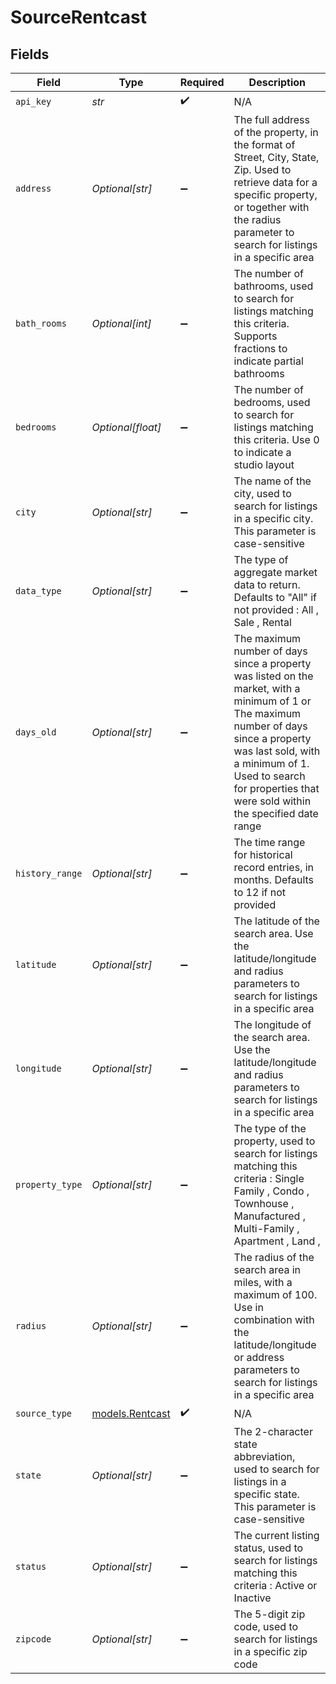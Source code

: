 # SourceRentcast


## Fields

| Field                                                                                                                                                                                                                                                     | Type                                                                                                                                                                                                                                                      | Required                                                                                                                                                                                                                                                  | Description                                                                                                                                                                                                                                               |
| --------------------------------------------------------------------------------------------------------------------------------------------------------------------------------------------------------------------------------------------------------- | --------------------------------------------------------------------------------------------------------------------------------------------------------------------------------------------------------------------------------------------------------- | --------------------------------------------------------------------------------------------------------------------------------------------------------------------------------------------------------------------------------------------------------- | --------------------------------------------------------------------------------------------------------------------------------------------------------------------------------------------------------------------------------------------------------- |
| `api_key`                                                                                                                                                                                                                                                 | *str*                                                                                                                                                                                                                                                     | :heavy_check_mark:                                                                                                                                                                                                                                        | N/A                                                                                                                                                                                                                                                       |
| `address`                                                                                                                                                                                                                                                 | *Optional[str]*                                                                                                                                                                                                                                           | :heavy_minus_sign:                                                                                                                                                                                                                                        | The full address of the property, in the format of Street, City, State, Zip. Used to retrieve data for a specific property, or together with the radius parameter to search for listings in a specific area                                               |
| `bath_rooms`                                                                                                                                                                                                                                              | *Optional[int]*                                                                                                                                                                                                                                           | :heavy_minus_sign:                                                                                                                                                                                                                                        | The number of bathrooms, used to search for listings matching this criteria. Supports fractions to indicate partial bathrooms                                                                                                                             |
| `bedrooms`                                                                                                                                                                                                                                                | *Optional[float]*                                                                                                                                                                                                                                         | :heavy_minus_sign:                                                                                                                                                                                                                                        | The number of bedrooms, used to search for listings matching this criteria. Use 0 to indicate a studio layout                                                                                                                                             |
| `city`                                                                                                                                                                                                                                                    | *Optional[str]*                                                                                                                                                                                                                                           | :heavy_minus_sign:                                                                                                                                                                                                                                        | The name of the city, used to search for listings in a specific city. This parameter is case-sensitive                                                                                                                                                    |
| `data_type`                                                                                                                                                                                                                                               | *Optional[str]*                                                                                                                                                                                                                                           | :heavy_minus_sign:                                                                                                                                                                                                                                        | The type of aggregate market data to return. Defaults to "All" if not provided : All , Sale , Rental                                                                                                                                                      |
| `days_old`                                                                                                                                                                                                                                                | *Optional[str]*                                                                                                                                                                                                                                           | :heavy_minus_sign:                                                                                                                                                                                                                                        | The maximum number of days since a property was listed on the market, with a minimum of 1 or The maximum number of days since a property was last sold, with a minimum of 1. Used to search for properties that were sold within the specified date range |
| `history_range`                                                                                                                                                                                                                                           | *Optional[str]*                                                                                                                                                                                                                                           | :heavy_minus_sign:                                                                                                                                                                                                                                        | The time range for historical record entries, in months. Defaults to 12 if not provided                                                                                                                                                                   |
| `latitude`                                                                                                                                                                                                                                                | *Optional[str]*                                                                                                                                                                                                                                           | :heavy_minus_sign:                                                                                                                                                                                                                                        | The latitude of the search area. Use the latitude/longitude and radius parameters to search for listings in a specific area                                                                                                                               |
| `longitude`                                                                                                                                                                                                                                               | *Optional[str]*                                                                                                                                                                                                                                           | :heavy_minus_sign:                                                                                                                                                                                                                                        | The longitude of the search area. Use the latitude/longitude and radius parameters to search for listings in a specific area                                                                                                                              |
| `property_type`                                                                                                                                                                                                                                           | *Optional[str]*                                                                                                                                                                                                                                           | :heavy_minus_sign:                                                                                                                                                                                                                                        | The type of the property, used to search for listings matching this criteria : Single Family , Condo , Townhouse , Manufactured ,  Multi-Family , Apartment , Land ,                                                                                      |
| `radius`                                                                                                                                                                                                                                                  | *Optional[str]*                                                                                                                                                                                                                                           | :heavy_minus_sign:                                                                                                                                                                                                                                        | The radius of the search area in miles, with a maximum of 100. Use in combination with the latitude/longitude or address parameters to search for listings in a specific area                                                                             |
| `source_type`                                                                                                                                                                                                                                             | [models.Rentcast](../models/rentcast.md)                                                                                                                                                                                                                  | :heavy_check_mark:                                                                                                                                                                                                                                        | N/A                                                                                                                                                                                                                                                       |
| `state`                                                                                                                                                                                                                                                   | *Optional[str]*                                                                                                                                                                                                                                           | :heavy_minus_sign:                                                                                                                                                                                                                                        | The 2-character state abbreviation, used to search for listings in a specific state. This parameter is case-sensitive                                                                                                                                     |
| `status`                                                                                                                                                                                                                                                  | *Optional[str]*                                                                                                                                                                                                                                           | :heavy_minus_sign:                                                                                                                                                                                                                                        | The current listing status, used to search for listings matching this criteria : Active or Inactive                                                                                                                                                       |
| `zipcode`                                                                                                                                                                                                                                                 | *Optional[str]*                                                                                                                                                                                                                                           | :heavy_minus_sign:                                                                                                                                                                                                                                        | The 5-digit zip code, used to search for listings in a specific zip code                                                                                                                                                                                  |